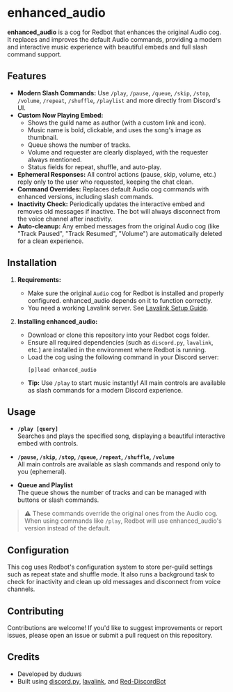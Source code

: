 # enhanced_audio

**enhanced_audio** is a cog for Redbot that enhances the original Audio cog. It replaces and improves the default Audio commands, providing a modern and interactive music experience with beautiful embeds and full slash command support.

## Features

- **Modern Slash Commands:** Use `/play`, `/pause`, `/queue`, `/skip`, `/stop`, `/volume`, `/repeat`, `/shuffle`, `/playlist` and more directly from Discord's UI.
- **Custom Now Playing Embed:**
  - Shows the guild name as author (with a custom link and icon).
  - Music name is bold, clickable, and uses the song's image as thumbnail.
  - Queue shows the number of tracks.
  - Volume and requester are clearly displayed, with the requester always mentioned.
  - Status fields for repeat, shuffle, and auto-play.
- **Ephemeral Responses:** All control actions (pause, skip, volume, etc.) reply only to the user who requested, keeping the chat clean.
- **Command Overrides:** Replaces default Audio cog commands with enhanced versions, including slash commands.
- **Inactivity Check:** Periodically updates the interactive embed and removes old messages if inactive. The bot will always disconnect from the voice channel after inactivity.
- **Auto-cleanup:** Any embed messages from the original Audio cog (like "Track Paused", "Track Resumed", "Volume") are automatically deleted for a clean experience.

## Installation

1. **Requirements:**  
   - Make sure the original `Audio` cog for Redbot is installed and properly configured. enhanced_audio depends on it to function correctly.
   - You need a working Lavalink server. See [Lavalink Setup Guide](https://github.com/freyacodes/Lavalink#server-setup).

2. **Installing enhanced_audio:**  
   - Download or clone this repository into your Redbot cogs folder.
   - Ensure all required dependencies (such as `discord.py`, `lavalink`, etc.) are installed in the environment where Redbot is running.
   - Load the cog using the following command in your Discord server:  
     ```
     [p]load enhanced_audio
     ```
   - **Tip:** Use `/play` to start music instantly! All main controls are available as slash commands for a modern Discord experience.

## Usage

- **`/play [query]`**  
  Searches and plays the specified song, displaying a beautiful interactive embed with controls.

- **`/pause`, `/skip`, `/stop`, `/queue`, `/repeat`, `/shuffle`, `/volume`**  
  All main controls are available as slash commands and respond only to you (ephemeral).

- **Queue and Playlist**  
  The queue shows the number of tracks and can be managed with buttons or slash commands.

> ⚠️ These commands override the original ones from the Audio cog. When using commands like `/play`, Redbot will use enhanced_audio's version instead of the default.

## Configuration

This cog uses Redbot's configuration system to store per-guild settings such as repeat state and shuffle mode. It also runs a background task to check for inactivity and clean up old messages and disconnect from voice channels.

## Contributing

Contributions are welcome! If you'd like to suggest improvements or report issues, please open an issue or submit a pull request on this repository.

## Credits

- Developed by duduws
- Built using [discord.py](https://github.com/Rapptz/discord.py), [lavalink](https://github.com/freyacodes/Lavalink), and [Red-DiscordBot](https://github.com/Cog-Creators/Red-DiscordBot)
